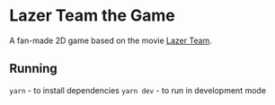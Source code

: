 # Lazer Team the Game

A fan-made 2D game based on the movie [Lazer Team](https://www.imdb.com/title/tt3864024/).

## Running

`yarn` - to install dependencies
`yarn dev` - to run in development mode